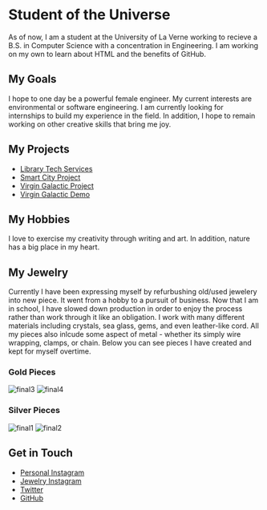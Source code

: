 # Student of the Universe 
As of now, I am a student at the University of La Verne working to recieve a B.S. in Computer Science with a concentration in Engineering. I am working on my own to learn about HTML and the benefits of GitHub. 

## My Goals
I hope to one day be a powerful female engineer. My current interests are environmental or software engineering. I am currently looking for internships to build my experience in the field. In addition, I hope to remain working on other creative skills that bring me joy. 


## My Projects
<ul>
    <li>
      <a href="https://library.laverne.edu/services/library-technology-services/">Library Tech Services</a>
    </li>
    <li>
      <a href="https://docs.google.com/presentation/d/1vsRTdN3m9DgHuGsR0T08wYlmr9wu9yYE0oyQBkuyPNE/edit?usp=sharing">Smart City Project</a>
    </li>
    <li>
      <a href="https://docs.google.com/presentation/d/1Id8Xrg-VjQ5_DwYzX-BvCt_fNbgud0ObWzjhVxlykxY/edit?usp=sharing">Virgin Galactic Project</a>
    </li>
    <li>
      <a href="https://laverne-my.sharepoint.com/:v:/g/personal/nicole_flores_laverne_edu/EREZYpHBYvFPoUwm4d8UzJYBlifoExIL0wCMiPa-OFacLw?email=nicole.flores%40laverne.edu&e=BkpDdO">Virgin Galactic Demo</a>
    </li>
</ul>

## My Hobbies
I love to exercise my creativity through writing and art. In addition, nature has a big place in my heart. 

## My Jewelry 
Currently I have been expressing myself by refurbushing old/used jewelery into new piece. It went from a hobby to a pursuit of business. Now that I am in school, I have slowed down production in order to enjoy the process rather than work through it like an obligation. I work with many different materials including crystals, sea glass, gems, and even leather-like cord. All my pieces also inlcude some aspect of metal - whether its simply wire wrapping, clamps, or chain. Below you can see pieces I have created and kept for myself overtime. 
### Gold Pieces 
![final3](https://user-images.githubusercontent.com/63017373/80554510-4aafa400-8982-11ea-8029-f761b88a64f0.jpg)
![final4](https://user-images.githubusercontent.com/63017373/80554552-67e47280-8982-11ea-82fd-d5f6b7264e2d.jpg)
### Silver Pieces 
![final1](https://user-images.githubusercontent.com/63017373/80554346-b47b7e00-8981-11ea-9afe-7d8247c772e6.jpg)
![final2](https://user-images.githubusercontent.com/63017373/80554370-c4935d80-8981-11ea-8ab2-a4c9f9a50916.jpg)

## Get in Touch
 <ul>
 <li><a href="https://instagram.com/n1kk1flwers">Personal Instagram</a></li>
 <li><a href="https://instagram.com/peaceandpurity">Jewelry Instagram</a></li>
 <li><a href="https://twitter.com/_NikkkiF_">Twitter</a></li>
 <li><a href="https://github.com/nikkif24">GitHub</a></li>
 </ul>
